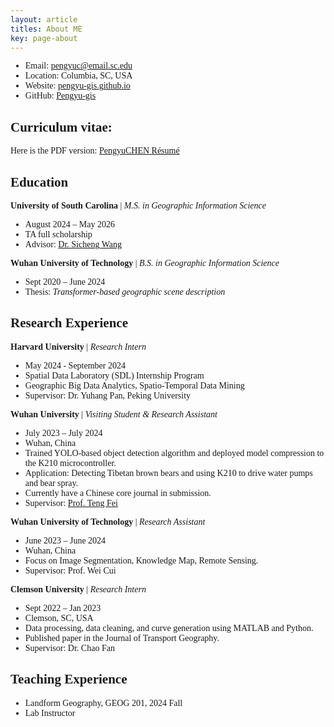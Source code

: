 ```yaml
---
layout: article
titles: About ME
key: page-about
---
```


<style>
    body {
        font-family: "Times New Roman", Times, serif;
    }
    .publication-title {
        font-weight: bold;
    }
    .publication-authors {
        font-style: italic;
    }
    .publication-date {
        font-style: normal;
    }
</style>

- Email: [pengyuc@email.sc.edu](mailto:pengyuc@email.sc.edu)
- Location: Columbia, SC, USA
- Website: [pengyu-gis.github.io](https://pengyu-gis.github.io/)
- GitHub: [Pengyu-gis](https://github.com/Pengyu-gis)
    
## Curriculum vitae:
Here is the PDF version: [PengyuCHEN Résumé](/Pengyu-CV.pdf)
<br>

## Education

**University of South Carolina** | *M.S. in Geographic Information Science*
- August 2024 – May 2026
- TA full scholarship
- Advisor: [Dr. Sicheng Wang](https://scholar.google.com/citations?user=ul3VlbgAAAAJ&hl=en)

**Wuhan University of Technology** | *B.S. in Geographic Information Science*
- Sept 2020 – June 2024
- Thesis: *Transformer-based geographic scene description*

## Research Experience

**Harvard University** | *Research Intern* 
- May 2024 - September 2024
- Spatial Data Laboratory (SDL) Internship Program
- Geographic Big Data Analytics, Spatio-Temporal Data Mining
- Supervisor: Dr. Yuhang Pan, Peking University

**Wuhan University** | *Visiting Student & Research Assistant*
- July 2023 – July 2024
- Wuhan, China
- Trained YOLO-based object detection algorithm and deployed model compression to the K210 microcontroller.
- Application: Detecting Tibetan brown bears and using K210 to drive water pumps and bear spray.
- Currently have a Chinese core journal in submission.
- Supervisor: [Prof. Teng Fei](https://only4john.github.io/students)

**Wuhan University of Technology** | *Research Assistant*
- June 2023 – June 2024
- Wuhan, China
- Focus on Image Segmentation, Knowledge Map, Remote Sensing.
- Supervisor: Prof. Wei Cui

**Clemson University** | *Research Intern*
- Sept 2022 – Jan 2023
- Clemson, SC, USA
- Data processing, data cleaning, and curve generation using MATLAB and Python.
- Published paper in the Journal of Transport Geography.
- Supervisor: Dr. Chao Fan

## Teaching Experience
- Landform Geography, GEOG 201, 2024 Fall
- Lab Instructor
